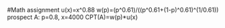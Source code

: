 #Math assignment
u(x)=x^0.88
w(p)=(p^0.61)/((p^0.61+(1-p)^0.61)^(1/0.61))
prospect A: p=0.8, x=4000
CPT(A)=w(p)*u(x)

